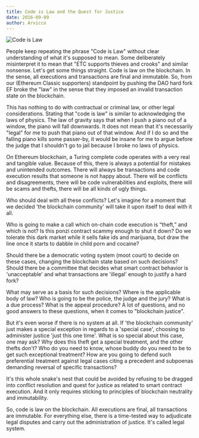 ```yaml
---
title: Code is Law and the Quest for Justice
date: 2016-09-09
author: Arvicco
---
```

![Code is Law](http://gosreforma.ru/slider/Law-Image.jpg)

People keep repeating the phrase "Code is Law" without clear understanding of what it's supposed to mean. Some deliberately misinterpret it to mean that "ETC supports thieves and crooks" and similar nonsense. Let's get some things straight. Code is law on the blockchain. In the sense, all executions and transactions are final and immutable. So, from our (Ethereum Classic supporters) standpoint by pushing the DAO hard fork EF broke the "law" in the sense that they imposed an invalid transaction state on the blockchain.

This has nothing to do with contractual or criminal law, or other legal considerations. Stating that "code is law" is similar to acknowledging the laws of physics. The law of gravity says that when I push a piano out of a window, the piano will fall downwards. It does not mean that it's necessarily "legal" for me to push that piano out of that window. And if I do so and the falling piano kills some passer-by, it would be insane for me to argue before the judge that I shouldn't go to jail because I broke no laws of physics.

On Ethereum blockchain, a Turing complete code operates with a very real and tangible value. Because of this, there is always a potential for mistakes and unintended outcomes. There will always be transactions and code execution results that someone is not happy about. There will be conflicts and disagreements, there will be code vulnerabilities and exploits, there will be scams and thefts, there will be all kinds of ugly things.

Who should deal with all these conflicts? Let's imagine for a moment that we decided 'the blockchain community' will take it upon itself to deal with it all.

Who is going to make a call which on-chain code execution is “theft,” and which is not? Is this ponzi contract scammy enough to shut it down? Do we tolerate this dark market while it sells fake ids and marijuana, but draw the line once it starts to dabble in child porn and cocaine?

Should there be a democratic voting system (moot court) to decide on these cases, changing the blockchain state based on such decisions? Should there be a committee that decides what smart contract behavior is 'unacceptable' and what transactions are 'illegal' enough to justify a hard fork?

What may serve as a basis for such decisions? Where is the applicable body of law? Who is going to be the police, the judge and the jury? What is a due process? What is the appeal procedure? A lot of questions, and no good answers to these questions, when it comes to "blockchain justice".

But it's even worse if there is no system at all. If 'the blockchain community' just makes a special exception in regards to a 'special case', choosing to administer justice 'just this one time'. What is so special about this case, one may ask? Why does this theft get a special treatment, and the other thefts don't? Who do you need to know, whose buddy do you need to be to get such exceptional treatment? How are you going to defend such preferential treatment against legal cases citing a precedent and subpoenas demanding reversal of specific transactions?

It's this whole snake's nest that could be avoided by refusing to be dragged into conflict resolution and quest for justice as related to smart contract execution. And it only requires sticking to principles of blockchain neutrality and immutability.

So, code is law on the blockchain. All executions are final, all transactions are immutable. For everything else, there is a time-tested way to adjudicate legal disputes and carry out the administration of justice. It's called legal system.
